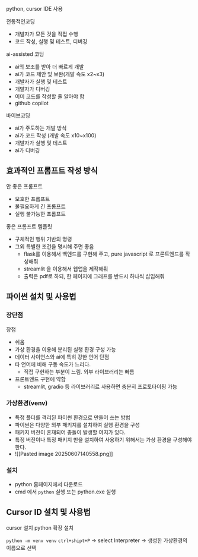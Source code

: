 python, cursor IDE 사용

전통적인코딩
- 개발자가 모든 것을 직접 수행
- 코드 작성, 실행 및 테스트, 디버깅

ai-assisted 코딩
- ai의 보조를 받아 더 빠르게 개발
- ai가 코드 제안 및 보완(개발 속도 x2~x3)
- 개발자가 실행 및 테스트
- 개발자가 디버깅
- 이미 코드를 작성할 줄 알아야 함
- github copilot

바이브코딩
- ai가 주도하는 개발 방식
- ai가 코드 작성 (개발 속도 x10~x100)
- 개발자가 실행 및 테스트
- ai가 디버깅



## 효과적인 프롬프트 작성 방식

안 좋은 프롬프트
- 모호한 프롬프트
- 불필요하게 긴 프롬프트
- 실행 불가능한 프롬프트

좋은 프롬프트 템플릿
- 구체적인 행위 기반의 명령
- 그외 특별한 조건을 명시해 주면 좋음
	- flask를 이용해서 백엔드를 구현해 주고, pure javascript 로 프론트엔드를 작성해줘
	- streamlit 을 이용해서 웹앱을 제작해줘
	- 출력은 pdf로 하되, 한 페이지에 그래프를 반드시 하나씩 삽입해줘



## 파이썬 설치 및 사용법
### 장단점
장점
- 쉬움
- 가상 환경을 이용해 분리된 실행 환경 구성 가능
- 데이터 사이언스와 ai에 특히 강한 언어
단점
- 타 언어에 비해 구동 속도가 느리다.
	- 직접 구현하는 부분이 느림. 외부 라이브러리는 빠름
- 프론트엔드 구현에 약함
	- streamlit, gradio 등 라이브러리르 사용하면 충분히 프로토타이핑 가능

### 가상환경(venv)
- 특정 폴더를 격리된 파이썬 환경으로 만들어 쓰는 방법
- 파이썬은 다양한 외부 패키지를 설치하여 실행 환경을 구성
- 패키지 버전이 혼재되어 충돌이 발생할 여지가 있다.
- 특정 버전이나 특정 패키지 만을 설치하여 사용하기 위해서는 가상 환경을 구성해야 한다.
- ![[Pasted image 20250607140558.png]]

### 설치
- python 홈페이지에서 다운로드
- cmd 에서 `python` 실행 또는 python.exe 실행


## Cursor ID 설치 및 사용법
cursor 설치
python 확장 설치

`python -m venv venv`
`ctrl+shipt+P` -> select Interpreter -> 생성한 가상환경의 이름으로 선택
